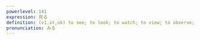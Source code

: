 ```yaml
---
powerlevel: 141
expression: 見る
definition: (v1,vt,uk) to see; to look; to watch; to view; to observe; to look over; to look on; to assess; to examine; to judge; to look after; to keep an eye on; to take care of; to view (e.g. flowers, movie); (P)
pronunciation: みる
---
```

